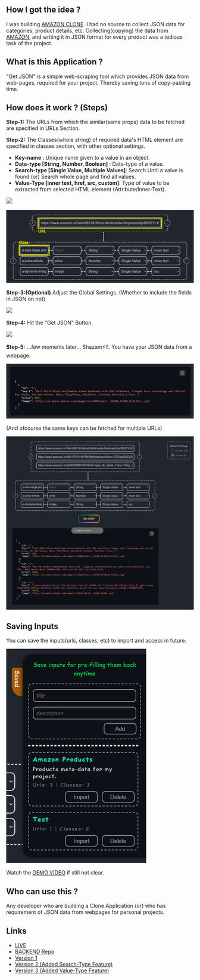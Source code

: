 ## How I got the idea ?

I was building [AMAZON CLONE](https://amazon-clone-by-charan.vercel.app/). I had no source to collect JSON data for categories, product details, etc. Collecting(copying) the data from [AMAZON](https://amazon.in), and writing it in JSON format for every product was a tedious task of the project.

## What is this Application ?

"Get JSON" is a simple web-scraping tool which provides JSON data from web-pages, required for your project. Thereby saving tons of copy-pasting time.

## How does it work ? (Steps)

**Step-1:** The URLs from which the similar(same props) data to be fetched are specified in URLs Section.

**Step-2:** The Classes(whole string) of required data's HTML element are specified in classes section, with other optional settings.

- **Key-name** : Unique name given to a value in an object.
- **Data-type [String, Number, Boolean]** : Data-type of a value.
- **Search-type [Single Value, Multiple Values]**: Search Until a value is found (or) Search whole page and find all values.
- **Value-Type [inner text, href, src, custom]**: Type of value to be extracted from selected HTML element (Attribute/Inner-Text).

![](./views/1.png)

![](./views/2.png)

**Step-3:(Optional)** Adjust the Global Settings. (Whether to include the fields in JSON on not)

![](./views/3.png)

**Step-4:** Hit the "Get JSON" Button.

![](./views/4.png)

**Step-5:** ...few moments later... Shazam⚡!!. You have your JSON data from a webpage.

![](./views/5.png)

(And ofcourse the same keys can be fetched for multiple URLs)

![](./views/6.png)

## Saving Inputs

You can save the inputs(urls, classes, etc) to import and access in future.

![](./views/7.png)

Watch the [DEMO VIDEO](https://www.youtube.com/watch?v=XYSKLEEvNYc&list=PLgSNzrXIGnTo3etHGDj1KN23acOJbBf4T&index=3) if still not clear.

## Who can use this ?

Any developer who are building a Clone Application (or) who has requirement of JSON data from webpages for personal projects.

## Links

- [LIVE](https://getjson.vercel.app/)
- [BACKEND Repo](https://github.com/Charan-Mudiraj/Get-JSON---Backend)
- [Version 1](https://www.youtube.com/watch?v=SW8XS0zJ22U&list=PLgSNzrXIGnTo3etHGDj1KN23acOJbBf4T&index=1)
- [Version 2 (Added Search-Type Feature)](https://www.youtube.com/watch?v=36JRiw6xad0&list=PLgSNzrXIGnTo3etHGDj1KN23acOJbBf4T&index=2)
- [Version 3 (Added Value-Type Feature)](https://www.youtube.com/watch?v=XYSKLEEvNYc&list=PLgSNzrXIGnTo3etHGDj1KN23acOJbBf4T&index=3)
